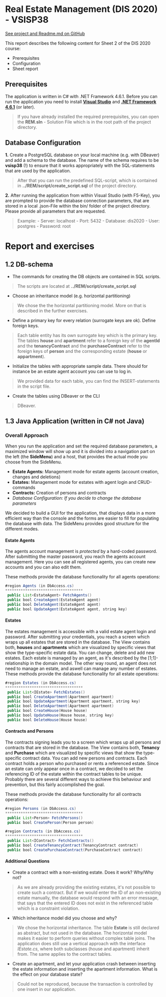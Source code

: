 # Real Estate Management (DIS 2020) - VSISP38
[See project and Readme.md on GitHub](https://github.com/nionzion/REM) 

This report describes the following content for Sheet 2 of the DIS 2020 course:
- Prerequisites
- Configuration
- Sheet report


## Prerequisites
The application is written in C# with .NET Framework 4.6.1. Before you can run the application you need to install **[Visual Studio](https://visualstudio.microsoft.com/de/thank-you-downloading-visual-studio/?sku=Community&rel=16)** and **[.NET Framework 4.6.1](https://dotnet.microsoft.com/download/visual-studio-sdks?utm_source=getdotnetsdk&utm_medium=referral)** (or later). 
 > If you have already installed the required prerequisites, you can open the **REM.sln** - Solution File which is in the root path of the project directory.


## Database Configuration
**1.** Create a PostgreSQL database on your local machine (e.g. with DBeaver) and add a schema to the database. The name of the schema requires to be **vsisp38** (!) to ensure that it works appropriately with the SQL-statements that are used by the application.
> After that you can run the predefined SQL-script, which is contained in **../REM/script/create_script.sql** of the project directory.

**2.** After running the application from within Visual Studio (with F5-Key), you are prompted to provide the database connection parameters, that are stored in a local .json-File within the bin/ folder of the project directory. Please provide all parameters that are requested. 
> Example: 
	- Server: localhost
	- Port: 5432
	- Database: dis2020
	- User: postgres
	- Password: root 

# Report and exercises
## 1.2 DB-schema
- The commands for creating the DB objects are contained in SQL scripts.
> The scripts are located at **../REM/script/create_script.sql**
- Choose an inheritance model (e.g. horizontal partitioning) 
> We chose the the horizontal partitioning model. More on that is described in the further exercises.
-  Define a primary key for every relation (surrogate keys are ok). Define foreign keys.
> Each table entity has its own surrogate key which is the primary key. The tables **house** and **apartment** refer to a foreign key of the **agentId** and the **tenancyContract** and the **purchaseContract** refer to the foreign keys of **person** and the corresponding estate (**house** or **appartment**).
-  Initialize the tables with appropriate sample data. There should for instance be an estate agent account you can use to log in. 
> We provided data for each table, you can find the INSERT-statements in the script file.
- Create the tables using DBeaver or the CLI
> DBeaver.

## 1.3 Java Application (written in C# not Java)
### Overall Approach
When you run the application and set the required database parameters, a maximized window will show up and it is divided into a navigation part on the left (the **SideMenu**) and a host, that provides the actual mode you choose from the SideMenu. 

- **Estate Agents:** Management mode for estate agents (account creation, changes and deletions)
- **Estates:** Management mode for estates with agent login and CRUD-commands 
- **Contracts:** Creation of persons and contracts
- *Database Configuration: If you decide to change the database parameters*

We decided to build a GUI for the application, that displays data in a more efficient way than the console and the forms are easier to fill for populating the database with data.  The SideMenu provides good structure for the different modes.
#### Estate Agents
The agents account management is *protected* by a hard-coded password. After submitting the master password, you reach the agents account management. Here you can see all registered agents, you can create new accounts and you can also edit them. 

These methods provide the database functionality for all agents operations:
```Java
#region Agents (in DbAccess.cs)
***********************************
 public List<EstateAgent> FetchAgents() 
 public bool CreateAgent(EstateAgent agent)
 public bool DeleteAgent(EstateAgent agent)
 public bool UpdateAgent(EstateAgent agent, string key)
```
#### Estates
The estates management is accessible with a valid estate agent login and password. After submitting your credentials, you reach a screen which wraps up all estates that are stored in the database. The View contains both, **houses** and **apartments** which are visualized by specific views that show the type-specific estate data. You can change, delete and add new estates. Each estate is managed by an agent, as it's described by the 
[1;1]-relationship in the domain model. The other way round, an agent does not need to manage an estate, and aswell can manage any number of estates.
These methods provide the database functionality for all estate operations:
```Java
#region Estates (in DbAccess.cs)
***********************************
 public List<IEstate> FetchEstates()
 public bool CreateApartment(Apartment apartment)
 public bool UpdateApartment(Apartment apartment, string key)
 public bool DeleteApartment(Apartment apartment)
 public bool CreateHouse(House house)
 public bool UpdateHouse(House house, string key)
 public bool DeleteHouse(House house)
```
#### Contracts and Persons
The contracts signing leads you to a screen which wraps up all persons and contracts that are stored in the database. The View contains both, **Tenancy** and **Purchase** which are visualized by specific views that show the type-specific contract data. You can add new persons and contracts.
Each contract holds a person who purchased or rents a referenced estate. Since an estate can only appear once in a contract, we decided to set the referencing ID of the estate within the contract tables to be unique. Probably there are several different ways to achieve this behaviour and prevention, but this fairly accomplished the goal. 

These methods provide the database functionality for all contracts operations:
```Java
#region Persons (in DbAccess.cs)
***********************************
 public List<Person> FetchPersons()
 public bool CreatePerson(Person person)
```
```Java
#region Contracts (in DbAccess.cs)
***********************************
 public List<IContract> FetchContracts()
 public bool CreateTenancyContract(TenancyContract contract)
 public bool CreatePurchaseContract(PurchaseContract contract)
```
#### Additional Questions
- Create a contract with a non-existing estate. Does it work? Why/Why not?
> As we are already providing the existing estates, it's not possible to create such a contract. But if we would enter the ID of an non-existing estate manually, the database would respond with an error message, that says that the entered ID does not exist in the referenced table which is a constraint violation.
- Which inheritance model did you choose and why? 
> We chose the horizontal inheritance. The table **Estate** is still declared as abstract, but not used in the database. The horizontal model makes it easier to perform queries without complex table joins. The application does still use a vertical approach with the interface *IEstate.cs*, where both subclasses (house and apartment) inherit from. The same applies to the contract tables.   
- Create an apartment, and let your application crash between inserting the estate information and inserting the apartment information. What is the effect on your database state?
> Could not be reproduced, because the transaction is controlled by one insert in our application.
